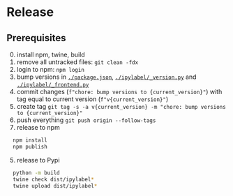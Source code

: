 # Release

## Prerequisites
0. install npm, twine, build
1. remove all untracked files: `git clean -fdx`
1. login to npm: `npm login`
2. bump versions in [`./package.json`](./package.json), [`./ipylabel/_version.py`](./ipylabel/_version.py) and [`./ipylabel/_frontend.py`](./ipylabel/_frontend.py)
3. commit changes (`f"chore: bump versions to {current_version}"`) with tag equal to current version (`f"v{current_version}"`)
5. create tag `git tag -s -a v{current_version} -m "chore: bump versions to {current_version}"`
6. push everything `git push origin --follow-tags`
4. release to npm
  ```sh
    npm install
    npm publish
  ```
5. release to Pypi
  ```sh
    python -m build
    twine check dist/ipylabel*
    twine upload dist/ipylabel*
  ```

